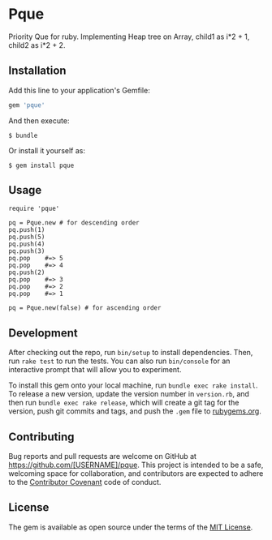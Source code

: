 # Pque

Priority Que for ruby.
Implementing Heap tree on Array, child1 as i\*2 + 1, child2 as i\*2 + 2.


## Installation

Add this line to your application's Gemfile:

```ruby
gem 'pque'
```

And then execute:

    $ bundle

Or install it yourself as:

    $ gem install pque

## Usage
```
require 'pque'

pq = Pque.new # for descending order
pq.push(1)
pq.push(5)
pq.push(4)
pq.push(3)
pq.pop    #=> 5
pq.pop    #=> 4
pq.push(2)
pq.pop    #=> 3
pq.pop    #=> 2
pq.pop    #=> 1

pq = Pque.new(false) # for ascending order
```
## Development

After checking out the repo, run `bin/setup` to install dependencies. Then, run `rake test` to run the tests. You can also run `bin/console` for an interactive prompt that will allow you to experiment.

To install this gem onto your local machine, run `bundle exec rake install`. To release a new version, update the version number in `version.rb`, and then run `bundle exec rake release`, which will create a git tag for the version, push git commits and tags, and push the `.gem` file to [rubygems.org](https://rubygems.org).

## Contributing

Bug reports and pull requests are welcome on GitHub at https://github.com/[USERNAME]/pque. This project is intended to be a safe, welcoming space for collaboration, and contributors are expected to adhere to the [Contributor Covenant](http://contributor-covenant.org) code of conduct.


## License

The gem is available as open source under the terms of the [MIT License](http://opensource.org/licenses/MIT).

